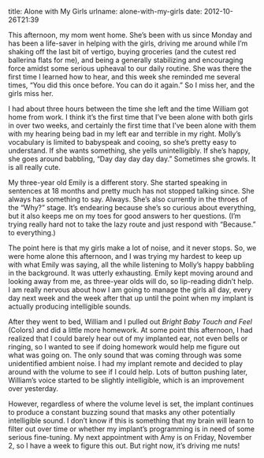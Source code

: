 title: Alone with My Girls
urlname: alone-with-my-girls
date: 2012-10-26T21:39

This afternoon, my mom went home. She&#x02bc;s been with us since Monday and has
been a life-saver in helping with the girls, driving me around while I&#x02bc;m
shaking off the last bit of vertigo, buying groceries (and the cutest red
ballerina flats for me), and being a generally stabilizing and encouraging force
amidst some serious upheaval to our daily routine. She was there the first time
I learned how to hear, and this week she reminded me several times, &ldquo;You
did this once before. You can do it again.&rdquo; So I miss her, and the girls
miss her.

I had about three hours between the time she left and the time William got home
from work. I think it&#x02bc;s the first time that I&#x02bc;ve been alone with
both girls in over two weeks, and certainly the first time that I&#x02bc;ve been
alone with them with my hearing being bad in my left ear and terrible in my
right. Molly&#x02bc;s vocabulary is limited to babyspeak and cooing, so
she&#x02bc;s pretty easy to understand. If she wants something, she yells
unintelligibly. If she&#x02bc;s happy, she goes around babbling, &ldquo;Day day
day day day.&rdquo; Sometimes she growls. It is all really cute.

My three-year old Emily is a different story. She started speaking in sentences
at 18 months and pretty much has not stopped talking since. She always has
something to say. Always. She&#x02bc;s also currently in the throes of the
&ldquo;Why?&rdquo; stage. It&#x02bc;s endearing because she&#x02bc;s so curious
about everything, but it also keeps me on my toes for good answers to her
questions. (I&#x02bc;m trying really hard not to take the lazy route and just
respond with &ldquo;Because.&rdquo; to everything.)

The point here is that my girls make a lot of noise, and it never stops. So, we
were home alone this afternoon, and I was trying my hardest to keep up with what
Emily was saying, all the while listening to Molly&#x02bc;s happy babbling in
the background. It was utterly exhausting. Emily kept moving around and looking
away from me, as three-year olds will do, so lip-reading didn&#x02bc;t help. I
am really nervous about how I am going to manage the girls all day, every day
next week and the week after that up until the point when my implant is actually
producing intelligible sounds.

After they went to bed, William and I pulled out _Bright Baby Touch and Feel_
(Colors) and did a little more homework. At some point this afternoon, I had
realized that I could barely hear out of my implanted ear, not even bells or
ringing, so I wanted to see if doing homework would help me figure out what was
going on. The only sound that was coming through was some unidentified ambient
noise. I had my implant remote and decided to play around with the volume to see
if I could help. Lots of button pushing later, William&#x02bc;s voice started to
be slightly intelligible, which is an improvement over yesterday.

However, regardless of where the volume level is set, the implant continues to
produce a constant buzzing sound that masks any other potentially intelligible
sound. I don&#x02bc;t know if this is something that my brain will learn to
filter out over time or whether my implant&#x02bc;s programming is in need of
some serious fine-tuning. My next appointment with Amy is on Friday, November 2,
so I have a week to figure this out. But right now, it&#x02bc;s driving me nuts!
